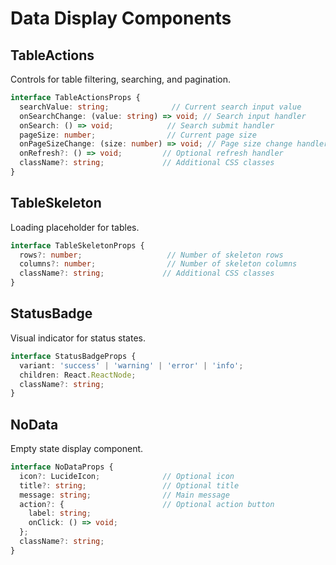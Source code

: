 # Data Display Components

## TableActions
Controls for table filtering, searching, and pagination.

```typescript
interface TableActionsProps {
  searchValue: string;              // Current search input value
  onSearchChange: (value: string) => void; // Search input handler
  onSearch: () => void;            // Search submit handler
  pageSize: number;                // Current page size
  onPageSizeChange: (size: number) => void; // Page size change handler
  onRefresh?: () => void;         // Optional refresh handler
  className?: string;             // Additional CSS classes
}
```

## TableSkeleton
Loading placeholder for tables.

```typescript
interface TableSkeletonProps {
  rows?: number;                   // Number of skeleton rows
  columns?: number;                // Number of skeleton columns
  className?: string;             // Additional CSS classes
}
```

## StatusBadge
Visual indicator for status states.

```typescript
interface StatusBadgeProps {
  variant: 'success' | 'warning' | 'error' | 'info';
  children: React.ReactNode;
  className?: string;
}
```

## NoData
Empty state display component.

```typescript
interface NoDataProps {
  icon?: LucideIcon;              // Optional icon
  title?: string;                 // Optional title
  message: string;                // Main message
  action?: {                      // Optional action button
    label: string;
    onClick: () => void;
  };
  className?: string;
}
```
